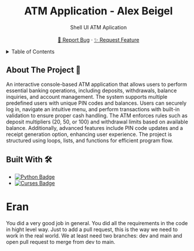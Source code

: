 <a id="readme-top"></a>
<!-- PROJECT LOGO -->
<br />
<div align="center">
  <h1 align="center">ATM Application - Alex Beigel</h1>

  <p align="center">
    Shell UI ATM Aplication
    <br />
    <br />
    <a href="">🐞 Report Bug</a>
    &middot;
    <a href="">✨ Request Feature</a>
  </p>
</div>

<!-- TABLE OF CONTENTS -->
<details>
  <summary>Table of Contents</summary>
  <ol>
    <li>
      <a href="#about-the-project">About The Project 📝</a>
      <ul>
        <li><a href="#built-with">Built With 🛠️</a></li>
      </ul>
    </li>
    <li>
      <a href="#getting-started">Getting Started 🚀</a>
      <ul>
        <li>
            <a href="#prerequisites">Prerequisites ⚡</a>
            <ul>
                <li><a href="#system-requirements">System Requirements 🖥️</a></li>
                <li><a href="#required-permissions">Required Permissions 🔑</a></li>
                <li><a href="#dependencies">Dependencies ℹ️</a></li>
            </ul>
        </li>
        <li><a href="#installation">Installation 🔧</a></li>
      </ul>
    </li>
  </ol>
</details>

<!-- ABOUT THE PROJECT -->
<a id="about-the-project"></a>

## About The Project 📝

An interactive console-based ATM application that allows users to perform essential banking operations, including deposits, withdrawals, balance inquiries, and account management.
The system supports multiple predefined users with unique PIN codes and balances.
Users can securely log in, navigate an intuitive menu, and perform transactions with built-in validation to ensure proper cash handling.
The ATM enforces rules such as deposit multipliers (20, 50, or 100) and withdrawal limits based on available balance.
Additionally, advanced features include PIN code updates and a receipt generation option, enhancing user experience.
The project is structured using loops, lists, and functions for efficient program flow.

<!-- BUILT WITH -->
<a id="built-with"></a>

## Built With 🛠️

- [![Python Badge][python-badge]][python-url]  
- [![Curses Badge][curses-badge]][curses-url]


[python-badge]: https://img.shields.io/badge/python-3776AB?style=for-the-badge&logo=python&logoColor=white
[python-icon]: https://img.shields.io/badge/-3776AB?style=flat-square&logo=python&logoColor=white
[python-url]: https://www.python.org/

[curses-badge]: https://img.shields.io/badge/curses-000000?style=for-the-badge&logo=terminal&logoColor=white
[curses-icon]: https://img.shields.io/badge/-000000?style=flat-square&logo=terminal&logoColor=white
[curses-url]: https://docs.python.org/3/library/curses.html

# Eran
You did a very good job in general. You did all the requirements in the code in hight level way.
Just to add a pull request, this is the way we need to work in the real world. We at least need two branches: dev and main and open pull request to merge from dev to main.
